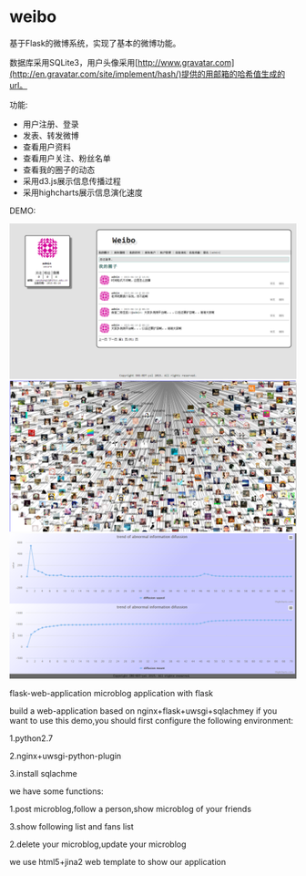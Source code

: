 weibo
========

基于Flask的微博系统，实现了基本的微博功能。

数据库采用SQLite3，用户头像采用[http://www.gravatar.com](http://en.gravatar.com/site/implement/hash/)提供的用邮箱的哈希值生成的url。

功能:

* 用户注册、登录
* 发表、转发微博
* 查看用户资料
* 查看用户关注、粉丝名单
* 查看我的圈子的动态
* 采用d3.js展示信息传播过程
* 采用highcharts展示信息演化速度

DEMO:

<img src="images/img1.png" alt="img1">
<img src="images/img2.png" alt="img2">
<img src="images/image3.png" alt="img3">

flask-web-application
microblog application with flask

build a web-application based on nginx+flask+uwsgi+sqlachmey if you want to use this demo,you should first configure the following environment:

1.python2.7

2.nginx+uwsgi-python-plugin

3.install sqlachme

we have some functions:

1.post microblog,follow a person,show microblog of your friends

3.show following list and fans list

2.delete your microblog,update your microblog

we use html5+jina2 web template to show our application